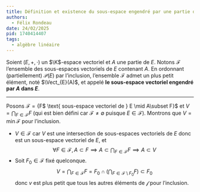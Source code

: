 ```yaml
---
title: Définition et existence du sous-espace engendré par une partie d’un espace vectoriel.
authors:
  - Félix Rondeau
date: 24/02/2025
pid: 1740414407
tags:
  - algèbre linéaire
---
```


Soient $(E,+, \cdot)$ un $\K$-espace vectoriel et $A$ une partie de $E$. Notons $\mathcal{F}$ l’ensemble des sous-espaces vectoriels de $E$ contenant $A$. En ordonnant (partiellement) $\mathcal{P}(E)$ par l’inclusion, l’ensemble $\mathcal{F}$ admet un plus petit élément, noté $\Vect_{E}(A)$, et appelé **le sous-espace vectoriel engendré par $A$ dans $E$**.

---

Posons $\mathcal{F}=\{$F$ \text{ sous-espace vectoriel de } E \mid A\subset F\}$ et $\displaystyle V=\bigcap_{F\in \mathcal{F}}F$ (qui est bien défini car $\mathcal{F}\neq \emptyset$ puisque $E\in\mathcal F$). Montrons que $V=\min \mathcal{F}$ pour l’inclusion.

- $V\in \mathcal{F}$ car $V$ est une intersection de sous-espaces vectoriels de $E$ donc est un sous-espace vectoriel de $E$, et
  $$
      \forall F\in \mathcal{F}, A\subset F \implies  A\subset \bigcap_{F\in \mathcal{F}}F \implies A\subset V
  $$
- Soit $F_{0}\in \mathcal{F}$ fixé quelconque.
  $$
      V=\bigcap_{F\in \mathcal{F}} F = F_0 \cap \left(\bigcap_{F\in \mathcal{F}\setminus F_{0}}F\right)\subset F_{0}
  $$
  donc $v$ est plus petit que tous les autres éléments de $\mathcal{f}$ pour l’inclusion.
